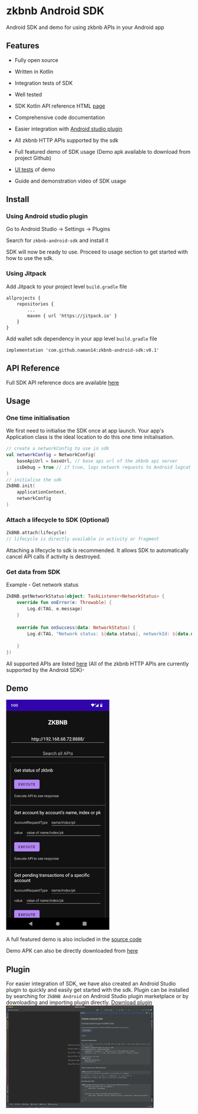# zkbnb Android SDK

Android SDK and demo for using zkbnb APIs in your Android app

## Features

- Fully open source

- Written in Kotlin

- Integration tests of SDK

- Well tested

- SDK Kotlin API reference HTML [page](https://naman14.github.io/zkbnb-android-sdk/api/index.html)

- Comprehensive code documentation

- Easier integration with [Android studio plugin](https://github.com/naman14/zkbnb-android-sdk/releases/download/0.1/plugin-1.0-SNAPSHOT.zip)

- All zkbnb HTTP APIs supported by the sdk

- Full featured demo of SDK usage (Demo apk available to download from project Github)

- [UI tests](https://github.com/naman14/zkbnb-android-sdk/blob/main/demo/demo_ui_test.mp4) of demo

- Guide and demonstration video of SDK usage


## Install

### Using Android studio plugin

Go to Android Studio -> Settings -> Plugins

Search for `zkbnb-android-sdk` and install it

SDK will now be ready to use. Proceed to usage section to get started with how to use the sdk.

### Using Jitpack

Add Jitpack to your project level `build.gradle` file

```
allprojects {
	repositories {
		...
		maven { url 'https://jitpack.io' }
	}
}
```

Add wallet sdk dependency in your app level `build.gradle` file
```
implementation 'com.github.naman14:zkbnb-android-sdk:v0.1'

```
## API Reference
Full SDK API reference docs are available [here](https://naman14.github.io/zkbnb-android-sdk/api/index.html)

## Usage

### One time initialisation

We first need to initialise the SDK once at app launch. Your app's Application class is the ideal location to do this one time initialisation.

```kotlin
// create a networkConfig to use in sdk
val networkConfig = NetworkConfig(
    baseApiUrl = baseUrl, // base api url of the zkbnb api server
    isDebug = true // if true, logs network requests to Android logcat
)
// initialise the sdk
ZkBNB.init(
    applicationContext, 
    networkConfig
)
```

### Attach a lifecycle to SDK (Optional)
```kotlin
ZkBNB.attach(lifecycle)
// lifecycle is directly available in activity or fragment
```

Attaching a lifecycle to sdk is recommended. It allows SDK to automatically cancel API calls if activity is destroyed.

### Get data from SDK

Example - Get network status

```kotlin
ZkBNB.getNetworkStatus(object: TaskListener<NetworkStatus> {
    override fun onError(e: Throwable) {
        Log.d(TAG, e.message)
    }

    override fun onSuccess(data: NetworkStatus) {
        Log.d(TAG, "Network status: ${data.status}, networkId: ${data.networkId}")

    }
})
```

All supported APIs are listed [here](https://naman14.github.io/zkbnb-android-sdk/api/zkbnb-android-sdk/zk.bnb.android.sdk/-supported-a-p-is/index.html) (All of the zkbnb HTTP APIs are currently supported by the Android SDK)- 

## Demo

<img src="https://raw.githubusercontent.com/naman14/zkbnb-android-sdk/main/demo/demo_screenshot.png" width="280">

A full featured demo is also included in the [source code](https://github.com/naman14/zkbnb-android-sdk/tree/main/demo)

Demo APK can also be directly downloaded from [here](https://github.com/naman14/zkbnb-android-sdk/releases/download/0.1/zkbnb-android-demo.apk)

## Plugin

For easier integration of SDK, we have also created an Android Studio plugin to quickly and easily get started with the sdk. Plugin can be installed by searching for `ZkBNB Android` on Android Studio plugin marketplace or by downloading and importing plugin directly. 
[Download plugin](https://github.com/naman14/zkbnb-android-sdk/releases/download/0.1/plugin-1.0-SNAPSHOT.zip)
<img src="https://raw.githubusercontent.com/naman14/zkbnb-android-sdk/main/plugin/plugin_screenshot.jpg" width="400">




